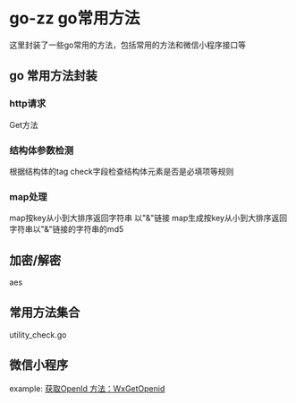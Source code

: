 # go-zz  go常用方法
这里封装了一些go常用的方法，包括常用的方法和微信小程序接口等

## go 常用方法封装
### http请求
Get方法  

### 结构体参数检测
根据结构体的tag  check字段检查结构体元素是否是必填项等规则

### map处理
map按key从小到大排序返回字符串 以"&"链接
map生成按key从小到大排序返回字符串以"&"链接的字符串的md5

## 加密/解密
aes

## 常用方法集合
utility_check.go

## 微信小程序
example: [获取OpenId 方法：WxGetOpenid](example/wx.go)

